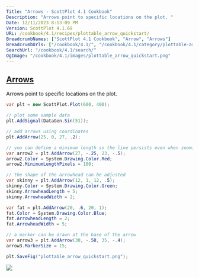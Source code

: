 ```yaml
---
Title: "Arrows - ScottPlot 4.1 Cookbook"
Description: "Arrows point to specific locations on the plot. "
Date: 12/11/2023 8:13:09 PM
Version: ScottPlot 4.1.69
URL: /cookbook/4.1/recipes/plottable_arrow_quickstart/
BreadcrumbNames: ["ScottPlot 4.1 Cookbook", "Arrow", "Arrows"]
BreadcrumbUrls: ["/cookbook/4.1/", "/cookbook/4.1/category/plottable-arrow", "/cookbook/4.1/recipes/plottable_arrow_quickstart/"]
SearchUrl: "/cookbook/4.1/search/"
OgImage: "/cookbook/4.1/images/plottable_arrow_quickstart.png"
---
```


<h2><a id='arrows' href='/cookbook/4.1/recipes/plottable_arrow_quickstart/'>Arrows</a></h2>

Arrows point to specific locations on the plot. 

```cs
var plt = new ScottPlot.Plot(600, 400);

// plot some sample data
plt.AddSignal(DataGen.Sin(51));

// add arrows using coordinates
plt.AddArrow(25, 0, 27, .2);

// you can define a minimum length so the line persists even when zooming out
var arrow2 = plt.AddArrow(27, -.25, 23, -.5);
arrow2.Color = System.Drawing.Color.Red;
arrow2.MinimumLengthPixels = 100;

// the shape of the arrowhead can be adjusted
var skinny = plt.AddArrow(12, 1, 12, .5);
skinny.Color = System.Drawing.Color.Green;
skinny.ArrowheadLength = 5;
skinny.ArrowheadWidth = 2;

var fat = plt.AddArrow(20, .6, 20, 1);
fat.Color = System.Drawing.Color.Blue;
fat.ArrowheadLength = 2;
fat.ArrowheadWidth = 5;

// a marker can be drawn at the base of the arrow
var arrow3 = plt.AddArrow(30, -.58, 35, -.4);
arrow3.MarkerSize = 15;

plt.SaveFig("plottable_arrow_quickstart.png");
```

<img src='../../images/plottable_arrow_quickstart.png' class='d-block mx-auto my-5' />


